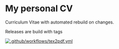 # My personal CV

Curriculum Vitae with automated rebuild on changes.

Releases are build with tags

[![.github/workflows/tex2pdf.yml](https://github.com/orleanski/CV/actions/workflows/tex2pdf.yml/badge.svg?branch=master)](https://github.com/orleanski/CV/actions/workflows/tex2pdf.yml)
